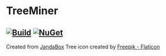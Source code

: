 # TreeMiner

[![Build](https://github.com/Jandini/TreeMiner/actions/workflows/build.yml/badge.svg)](https://github.com/Jandini/TreeMiner/actions/workflows/build.yml)
[![NuGet](https://github.com/Jandini/TreeMiner/actions/workflows/nuget.yml/badge.svg)](https://github.com/Jandini/TreeMiner/actions/workflows/nuget.yml)
---
Created from [JandaBox](https://github.com/Jandini/JandaBox)
Tree icon created by [Freepik - Flaticon](https://www.flaticon.com/free-icons/tree)
